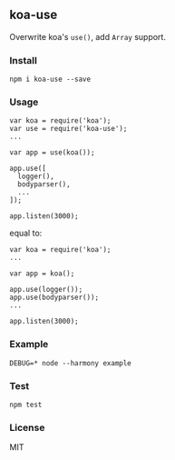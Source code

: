 ## koa-use

Overwrite koa's `use()`, add `Array` support.

### Install

    npm i koa-use --save

### Usage

```
var koa = require('koa');
var use = require('koa-use');
...

var app = use(koa());

app.use([
  logger(),
  bodyparser(),
  ...
]);

app.listen(3000);
```

equal to:

```
var koa = require('koa');
...

var app = koa();

app.use(logger());
app.use(bodyparser());
...

app.listen(3000);
```

### Example

    DEBUG=* node --harmony example

### Test

    npm test

### License

MIT